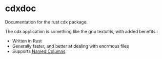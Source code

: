 # cdxdoc
Documentation for the rust cdx package.

The cdx application is something like the gnu textutils, with added benefits :

* Written in Rust
* Generally faster, and better at dealing with enormous files
* Supports [Named Columns](NamedColumns.md).
